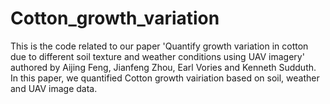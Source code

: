 # Cotton_growth_variation
This is the code related to our paper 'Quantify growth variation in cotton due to different soil texture and weather conditions using UAV imagery' authored by Aijing Feng, Jianfeng Zhou, Earl Vories and Kenneth Sudduth. In this paper, we quantified Cotton growth vairiation based on soil, weather and UAV image data.

